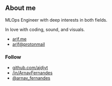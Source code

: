 ## About me

MLOps Engineer with deep interests in both fields.

In love with coding, sound, and visuals.

- [arjf.me](https://arjf.me)
- [arjf@protonmail](mailto:arjf@protonmail.com)

### Follow

- [github.com/ajdjyt](https://github.com/ajdjyt)
- [/in/ArnavFernandes](https://linkedin.com/in/arnavfernandes)
- [@arnav_fernandes](https://x.com/arnav_fernandes)